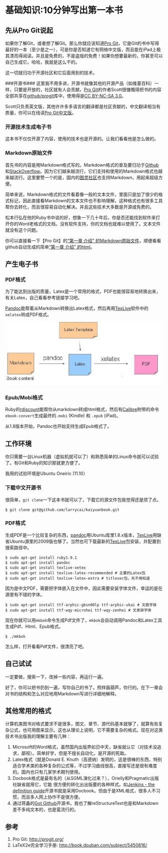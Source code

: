 # 基础知识:10分钟写出第一本书 #
## 先从Pro Git说起 ##

如果你了解Git，或者想了解Git。那么你就应该知道[Pro Git](http://progit.org/)，它是Git的书中写得最好的一本（至少是之一），可是你是否知道它有网络中文版，而且能在iPad上极其漂亮得阅读。并且是免费的，不是盗版的免费！如果你想要最新的，你甚至可以自己生成它。哈哈，我就是这么干的。

这一切就归功于开源社区和它后面用到的技术。

###开源书###
这里我不用多讲，开源书就像其他的开源产品（如维基百科）一样，只要是开放的，社区就有人会贡献。[Pro Git](http://progit.org/)的作者Scott很慷慨得把书的内容全部共享在[github/progit](http://github.com/progit/progit)库中，使用得是[CC BY-NC-SA 3.0](http://creativecommons.org/licenses/by-nc-sa/3.0/us/)。

Scott只负责英文版，其他许许多多语言的翻译都是社区贡献的，中文翻译相当有质量，你可以在线读[Pro Git中文版](http://progit.org/book/zh/)。

### 开源技术生成电子书 ###
这本书不仅仅开源了内容，使用的技术也是开源的。让我们看看他是怎么做的。

### Markdown原始文件 ###
首先书的内容是用Markdown格式写的。Markdown格式的普及要归功于[Github](github.com)和[StackOverflow](http://stackoverflow.com/)。因为它们越来越流行，它们支持和使用的Markdown格式也越来越流行。这里要赞一个的是，国内的[图灵社区](http://www.ituring.com.cn/)也支持Markdown，用起来超级方便。

简单来说，Markdown格式的文件看着像一般的文本文件，里面只是加了很少的格式标记，因此直接看Markdown的文本文件也不影响理解，这种格式也有很多工具帮你去转化，而且很容易自动化解决。并且这些技术大多数是开源或免费的。

松本行弘在他的Ruby书中说的好，想象一下几十年后，你是否还能找到软件来打开你的Word老格式的文档，没有软件支持，你的文档也就难以使用了。文本文件就没有这个问题。

你可以直接看一下【Pro Git】的[“第一章 介绍” 的Markdown原始文件](https://raw.github.com/progit/progit/master/zh/01-introduction/01-chapter1.markdown)，顺便看看github自动生成的简单[“第一章 介绍” 的html](https://github.com/progit/progit/blob/master/zh/01-introduction/01-chapter1.markdown)。

## 产生电子书 ##
### PDF格式 ###
为了能达到出版的质量，Latex是一个常用的格式，PDF也能很容易地转换出来，有关Latex，自己看看参考链接学习吧。

[Pandoc](http://johnmacfarlane.net/pandoc/)能帮着从Markdown转换出Latex格式，然后再用[TexLive](http://www.tug.org/texlive/)软件中的`xelatex`转成PDF格式。  

![从makedown到pdf](0101pdf.jpg)


### Epub/Mobi格式 ###
Ruby的[rdiscount](https://github.com/rtomayko/rdiscount)能帮你从markdown转成html格式，然后有[Calibre](calibre)附带的命令`ebook-convert`生成最终的`.mobi` (Kindle) 和 `.epub` (iPad)。

从1.8版本开始，Pandoc也开始支持生成Epub格式了。

## 工作环境 ##
你只需要一台Linux机器（虚拟机就可以了）和熟悉简单的Linux命令就可以试验了。有Git和Ruby的知识那就更方便了。

我用的试验环境是Ubuntu Oneiric (11.10）

### 下载中文开源书 ###
很简单，`git clone`一下这本书就可以了，下载它的源文件包我觉得还是烦了点。
    
	$ git clone git@github.com/larrycai/kaiyuanbook.git
    
### PDF格式 ###
生成PDF是一个比较复杂的东西，[pandoc](http://johnmacfarlane.net/pandoc/)用Ubuntu库里1.8.x版本，[TexLive](http://www.tug.org/texlive/)用缺省Ubuntu源里的2009版也够了。当然也可下载最新的[TexLive](http://www.tug.org/texlive/)包安装，并配置到搜索路径中。
    
	$ sudo apt-get install ruby1.9.1
	$ sudo apt-get install pandoc
	$ sudo apt-get install texlive-xetex
	$ sudo apt-get install texlive-latex-recommended # 主要的Latex包
	$ sudo apt-get install texlive-latex-extra # titlesec包，先不用知道

因为是中文PDF，需要把字体嵌入在文件中，因此需要安装字体文件，幸运的是在源里有不错的字体。

	$ sudo apt-get install ttf-arphic-gbsn00lp ttf-arphic-ukai # 文鼎字体
	$ sudo apt-get install ttf-wqy-microhei ttf-wqy-zenhei # 文泉驿字体
    
现在你就可以用`mkbok`命令生成Pdf文件了，`mkbok`会自动调用Pandoc和Latex工具生成Pdf、Html、Epub格式。

    $ ./mkbok	
    
怎么样，打开看看Pdf文件，很漂亮了吧。

## 自己试试 ##
一定要做，搜索一下，改掉一些内容，再运行一遍。

好了，你可以把书扔到一遍，写你自己的书了。照样画葫芦，你行的。在下一章会对书的结构和怎么对应地用Markdown写进行详细地解释。
	
## 其他常用的格式 ##

计算机类图书对格式要求不是很多，图文、章节、源代码基本就够了，就算有些复杂公式，也可用图来显示。这也从理论上说明，它不需要复杂的格式。现在对这类技术书出版我的理解主要有几种：

 1. Microsoft的Word格式，虽然国内出版界如日中天，缺省就认它（对技术没追求，鄙视）。简单好学，但是不擅长自动化，是开源的死敌。
 2. Latex格式（就是Donald E. Knuth（高德纳）发明的，这是很棒的东西，特别适合学术类的各种复杂的公式等，不过学习曲线很高，直接写还是很有难度的。国内也只有几家学术期刊使用。
 3. Docbook格式是最有名的（从SGML演化过来？），Orielly和Pragmatic出版社缺省就用它，它能    很方便的转化出出版要的各种样式。如[Jenkins - the definition guide](http://www.wakaleo.com/books/jenkins-the-definitive-guide)开源书就是采用Docbook。但由于是XML格式，很多人不习惯，而且多人网上协作不是很方便。
 4. 通过蒋鑫的[Got Github](http://www.worldhello.net/gotgithub/)开源书，我也了解reStructureText也是和Markdown差不多纯文本的，也是蛮流行的。
 
## 参考 ##
 1. Pro Git: <http://progit.org/>
 2. LaTeX2e完全学习手册: <http://book.douban.com/subject/5450816/>


 
